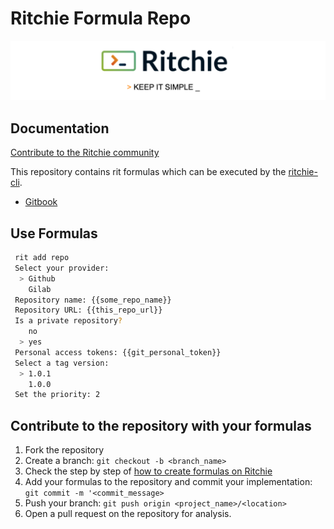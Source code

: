# Ritchie Formula Repo

![Rit banner](/docs/img/ritchie-banner.png)

## Documentation

[Contribute to the Ritchie community](https://github.com/ZupIT/ritchie-formulas/blob/master/CONTRIBUTING.md)

This repository contains rit formulas which can be executed by the [ritchie-cli](https://github.com/ZupIT/ritchie-cli).

- [Gitbook](https://docs.ritchiecli.io)

## Use Formulas

```bash
 rit add repo
 Select your provider:
  > Github
    Gilab
 Repository name: {{some_repo_name}}
 Repository URL: {{this_repo_url}}
 Is a private repository?
    no
  > yes
 Personal access tokens: {{git_personal_token}}
 Select a tag version:
  > 1.0.1
    1.0.0
 Set the priority: 2
```

## Contribute to the repository with your formulas

1. Fork the repository
2. Create a branch: `git checkout -b <branch_name>`
3. Check the step by step of [how to create formulas on Ritchie](https://docs.ritchiecli.io/getting-started/creating-formulas)
4. Add your formulas to the repository
and commit your implementation: `git commit -m '<commit_message>`
5. Push your branch: `git push origin <project_name>/<location>`
6. Open a pull request on the repository for analysis.
